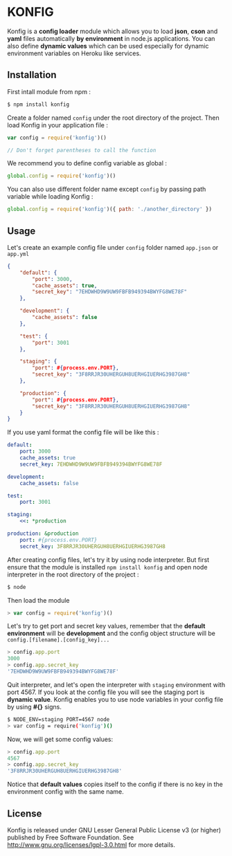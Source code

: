 KONFIG
======
Konfig is a **config loader** module which allows you to load **json**, **cson** and **yaml** files automatically **by environment** in node.js applications. You can also define **dynamic values** which can be used especially for dynamic environment variables on Heroku like services.

## Installation
First intall module from npm :
```bash
$ npm install konfig
```
Create a folder named ```config``` under the root directory of the project. Then load Konfig in your application file :
```javascript
var config = require('konfig')()

// Don't forget parentheses to call the function
```

We recommend you to define config variable as global :
```javascript
global.config = require('konfig')()
```

You can also use different folder name except ```config``` by passing path variable while loading Konfig :
```javascript
global.config = require('konfig')({ path: './another_directory' })
```

## Usage

Let's create an example config file under ```config``` folder named ```app.json``` or ```app.yml```

```json
{
    "default": {
        "port": 3000,
        "cache_assets": true,
        "secret_key": "7EHDWHD9W9UW9FBFB949394BWYFG8WE78F"
    },

    "development": {
        "cache_assets": false
    },

    "test": {
        "port": 3001
    },

    "staging": {
        "port": #{process.env.PORT},
        "secret_key": "3F8RRJR30UHERGUH8UERHGIUERHG3987GH8"
    },

    "production": {
        "port": #{process.env.PORT},
        "secret_key": "3F8RRJR30UHERGUH8UERHGIUERHG3987GH8"
    }
}
```

If you use yaml format the config file will be like this :

```yaml
default:
    port: 3000
    cache_assets: true
    secret_key: 7EHDWHD9W9UW9FBFB949394BWYFG8WE78F

development:
    cache_assets: false

test:
    port: 3001

staging:
    <<: *production

production: &production
    port: #{process.env.PORT}
    secret_key: 3F8RRJR30UHERGUH8UERHGIUERHG3987GH8

```

After creating config files, let's try it by using node interpreter. But first ensure that the module is installed ```npm install konfig``` and open node interpreter in the root directory of the project :

```bash
$ node
```
Then load the module
```javascript
> var config = require('konfig')()
```
Let's try to get port and secret key values, remember that the **default environment** will be **development** and the config object structure will be ```config.[filename].[config_key]...```
```javascript
> config.app.port
3000
> config.app.secret_key
'7EHDWHD9W9UW9FBFB949394BWYFG8WE78F'
```
Quit interpreter, and let's open the interpreter with ```staging``` environment with port 4567. If you look at the config file you will see the staging port is **dynamic value**. Konfig enables you to use node variables in your config file by using **#{}** signs.
```bash
$ NODE_ENV=staging PORT=4567 node
> var config = require('konfig')()
```
Now, we will get some config values:
```javascript
> config.app.port
4567
> config.app.secret_key
'3F8RRJR30UHERGUH8UERHGIUERHG3987GH8'
```

Notice that **default values** copies itself to the config if there is no key in the environment config with the same name.

## License
Konfig is released under GNU Lesser General Public License v3 (or higher) published by Free Software Foundation. See http://www.gnu.org/licenses/lgpl-3.0.html for more details.
